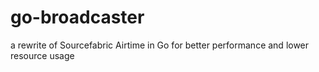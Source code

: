 # go-broadcaster
a rewrite of Sourcefabric Airtime in Go for better performance and lower resource usage
